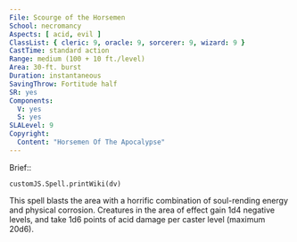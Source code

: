 ```yaml
---
File: Scourge of the Horsemen
School: necromancy
Aspects: [ acid, evil ]
ClassList: { cleric: 9, oracle: 9, sorcerer: 9, wizard: 9 }
CastTime: standard action
Range: medium (100 + 10 ft./level)
Area: 30-ft. burst
Duration: instantaneous
SavingThrow: Fortitude half
SR: yes
Components:
  V: yes
  S: yes
SLALevel: 9
Copyright:
  Content: "Horsemen Of The Apocalypse"
---
```

Brief:: 

```dataviewjs
customJS.Spell.printWiki(dv)
```

This spell blasts the area with a horrific combination of soul-rending energy and physical corrosion. Creatures in the area of effect gain 1d4 negative levels, and take 1d6 points of acid damage per caster level (maximum 20d6).
